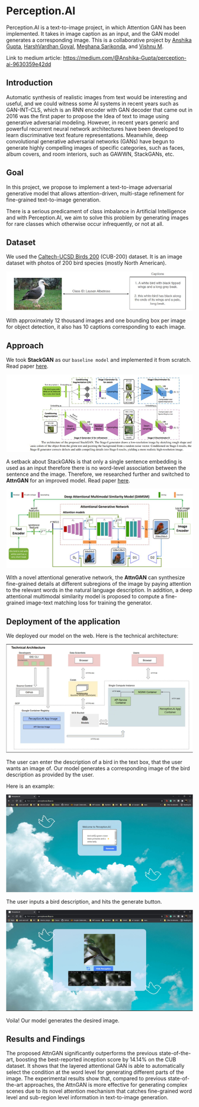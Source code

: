 # Perception.AI

Perception.AI is a text-to-image project, in which Attention GAN has been implemented. It takes in image caption as an input, and the GAN model generates a corresponding image. This is a collaborative project by [Anshika Gupta](https://github.com/iamanshika), [HarshVardhan Goyal](https://github.com/HarshVardhanGoyal), [Meghana Sarikonda](https://github.com/meghanasarikonda), and [Vishnu M](https://github.com/vishnu701).

Link to medium article: https://medium.com/@Anshika-Gupta/perception-ai-9630359e42dd

## Introduction

Automatic synthesis of realistic images from text would be interesting and useful, and we could witness some AI systems in recent years such as GAN-INT-CLS, which is an RNN encoder with GAN decoder that came out in 2016 was the first paper to propose the Idea of text to image using generative adversarial modeling. However, in recent years generic and powerful recurrent neural network architectures have been developed to learn discriminative text feature representations. Meanwhile, deep convolutional generative adversarial networks (GANs) have begun to generate highly compelling images of specific categories, such as faces, album covers, and room interiors, such as GAWWN, StackGANs, etc.

## Goal

In this project, we propose to implement a text-to-image adversarial generative model that allows attention-driven, multi-stage refinement for fine-grained text-to-image generation. 

There is a serious predicament of class imbalance in Artificial Intelligence and with Perception.AI, we aim to solve this problem by generating images for rare classes which otherwise occur infrequently, or not at all.

## Dataset

We used the [Caltech-UCSD Birds 200](http://www.vision.caltech.edu/visipedia/CUB-200.html) (CUB-200) dataset. It is an image dataset with photos of 200 bird species (mostly North American).

![](assets/cub_data_example.PNG)

With approximately 12 thousand images and one bounding box per image for object detection, it also has 10 captions corresponding to each image.

## Approach

We took **StackGAN** as our `baseline model` and implemented it from scratch. Read paper [here](https://arxiv.org/pdf/1612.03242v1.pdf).

![](assets/StackGAN.JPG)

A setback about StackGANs is that only a single sentence embedding is used as an input therefore there is no word-level association between the sentence and the image.
Therefore, we researched further and switched to **AttnGAN** for an improved model. Read paper [here](https://arxiv.org/pdf/1711.10485.pdf).

![](assets/project_working.JPG)


With a novel attentional generative network, the **AttnGAN** can synthesize fine-grained details at different subregions of the image by paying attention to the relevant words in the natural language description. In addition, a deep attentional multimodal similarity model is proposed to compute a fine-grained image-text matching loss for training the generator.

## Deployment of the application

We deployed our model on the web. Here is the technical architecture:

![](assets/Technical_arch.png)

The user can enter the description of a bird in the text box, that the user wants an image of. Our model generates a corresponding image of the bird description as provided by the user.

Here is an example:

![](assets\Demo-1.1.JPG)

The user inputs a bird description, and hits the generate button.

![](assets\Demo-1.2.JPG)

Voila! Our model generates the desired image.

## Results and Findings

The proposed AttnGAN significantly outperforms the previous state-of-the-art, boosting the best-reported inception score by 14.14% on the CUB dataset. It shows that the layered attentional GAN is able to automatically select the condition at the word level for generating different parts of the image. The experimental results show that, compared to previous state-of-the-art approaches, the AttnGAN is more effective for generating complex scenes due to its novel attention mechanism that catches fine-grained word level and sub-region level information in text-to-image generation.
